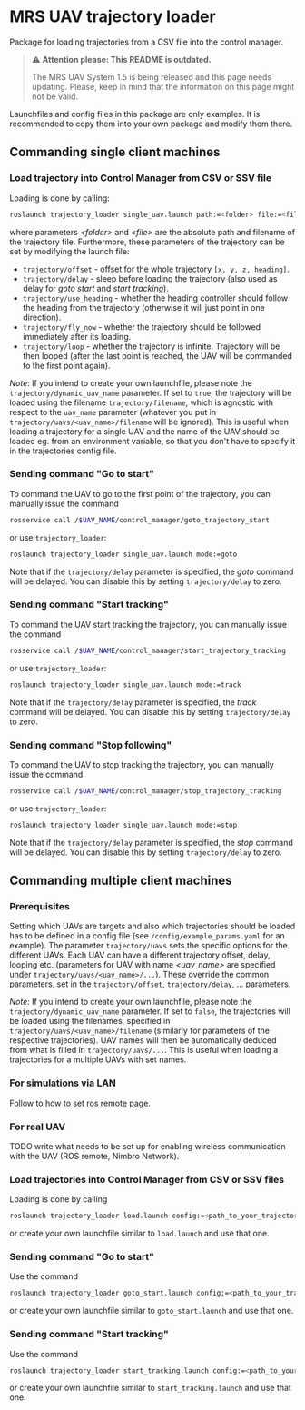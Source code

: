 # MRS UAV trajectory loader

Package for loading trajectories from a CSV file into the control manager.

> :warning: **Attention please: This README is outdated.**
>
> The MRS UAV System 1.5 is being released and this page needs updating. Please, keep in mind that the information on this page might not be valid.

Launchfiles and config files in this package are only examples.
It is recommended to copy them into your own package and modify them there.

## Commanding single client machines

### Load trajectory into Control Manager from CSV or SSV file

Loading is done by calling:
```bash
roslaunch trajectory_loader single_uav.launch path:=<folder> file:=<file>
```
where parameters *\<folder\>* and *\<file\>* are the absolute path and filename of the trajectory file.
Furthermore, these parameters of the trajectory can be set by modifying the launch file:
* `trajectory/offset`       - offset for the whole trajectory `[x, y, z, heading]`.
* `trajectory/delay`        - sleep before loading the trajectory (also used as delay for *goto start* and *start tracking*).
* `trajectory/use_heading`  - whether the heading controller should follow the heading from the trajectory (otherwise it will just point in one direction).
* `trajectory/fly_now`      - whether the trajectory should be followed immediately after its loading. 
* `trajectory/loop`         - whether the trajectory is infinite. Trajectory will be then looped (after the last point is reached, the UAV will be commanded to the first point again).

*Note*: If you intend to create your own launchfile, please note the `trajectory/dynamic_uav_name` parameter.
If set to `true`, the trajectory will be loaded using the filename `trajectory/filename`, which is agnostic with respect to the `uav_name` parameter (whatever you put in `trajectory/uavs/<uav_name>/filename` will be ignored).
This is useful when loading a trajectory for a single UAV and the name of the UAV should be loaded eg. from an environment variable, so that you don't have to specify it in the trajectories config file.

### Sending command "Go to start"

To command the UAV to go to the first point of the trajectory, you can manually issue the command
```bash
rosservice call /$UAV_NAME/control_manager/goto_trajectory_start
```
or use `trajectory_loader`:
```bash
roslaunch trajectory_loader single_uav.launch mode:=goto
```
Note that if the `trajectory/delay` parameter is specified, the *goto* command will be delayed. You can disable this by setting `trajectory/delay` to zero.

### Sending command "Start tracking"

To command the UAV start tracking the trajectory, you can manually issue the command
```bash
rosservice call /$UAV_NAME/control_manager/start_trajectory_tracking
```
or use `trajectory_loader`:
```bash
roslaunch trajectory_loader single_uav.launch mode:=track
```
Note that if the `trajectory/delay` parameter is specified, the *track* command will be delayed. You can disable this by setting `trajectory/delay` to zero.

### Sending command "Stop following"

To command the UAV to stop tracking the trajectory, you can manually issue the command
```bash
rosservice call /$UAV_NAME/control_manager/stop_trajectory_tracking
```
or use `trajectory_loader`:
```bash
roslaunch trajectory_loader single_uav.launch mode:=stop
```
Note that if the `trajectory/delay` parameter is specified, the *stop* command will be delayed. You can disable this by setting `trajectory/delay` to zero.

## Commanding multiple client machines

### Prerequisites

Setting which UAVs are targets and also which trajectories should be loaded has to be defined in a config file (see `/config/example_params.yaml` for an example).
The parameter `trajectory/uavs` sets the specific options for the different UAVs.
Each UAV can have a different trajectory offset, delay, looping etc. (parameters for UAV with name *\<uav_name\>* are specified under `trajectory/uavs/<uav_name>/...`).
These override the common parameters, set in the `trajectory/offset`, `trajectory/delay`, ... parameters.

*Note*: If you intend to create your own launchfile, please note the `trajectory/dynamic_uav_name` parameter.
If set to `false`, the trajectories will be loaded using the filenames, specified in `trajectory/uavs/<uav_name>/filename` (similarly for parameters of the respective trajectories).
UAV names will then be automatically deduced from what is filled in `trajectory/uavs/...`.
This is useful when loading a trajectories for a multiple UAVs with set names.

### For simulations via LAN

Follow to [how to set ros remote](https://mrs.felk.cvut.cz/gitlab/uav/uav_core/wikis/ros_remote) page.

### For real UAV

TODO write what needs to be set up for enabling wireless communication with the UAV (ROS remote, Nimbro Network).

### Load trajectories into Control Manager from CSV or SSV files

Loading is done by calling
```bash
roslaunch trajectory_loader load.launch config:=<path_to_your_trajectories_config>
```
or create your own launchfile similar to `load.launch` and use that one.

### Sending command "Go to start"

Use the command
```bash
roslaunch trajectory_loader goto_start.launch config:=<path_to_your_trajectories_config>
```
or create your own launchfile similar to `goto_start.launch` and use that one.

### Sending command "Start tracking"

Use the command
```bash
roslaunch trajectory_loader start_tracking.launch config:=<path_to_your_trajectories_config>
```
or create your own launchfile similar to `start_tracking.launch` and use that one.

